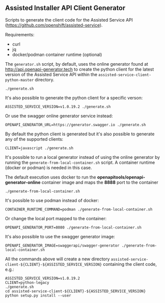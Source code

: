 ## Assisted Installer API Client Generator

Scripts to generate the client code for the Assisted Service API (https://github.com/openshift/assisted-service).

Requirements:
- curl
- jq
- docker/podman container runtime (optional)


The ```generator.sh``` script, by default, uses the online generator found at http://api.openapi-generator.tech to create 
the python client for the latest version of the Assisted Service API within the ```assisted-service-client-python-master``` directory.
```
./generate.sh
```

It's also possible to generate the python client for a specific verson:
```
ASSISTED_SERVICE_VERSION=v1.0.19.2 ./generate.sh
```

Or use the swagger online generator service instead:
```
OPENAPI_GENERATOR_URL=https://generator.swagger.io ./generate.sh
```

By default the python client is generated but it's also possible to generate any of the supported clients:
```
CLIENT=javascript ./generate.sh
```

It's possible to run a local generator instead of using the online generator by running the ```generate-from-local-container.sh``` script.
A container runtime (docker or podman) is needed in this case.

The default execution uses docker to run the **openapitools/openapi-generator-online** container image and maps the **8888** port to the container
```
./generate-from-local-container.sh
```

It's possible to use podman instead of docker:
```
CONTAINER_RUNTIME_COMMAND=podman ./generate-from-local-container.sh
```

Or change the local port mapped to the container:
```
OPENAPI_GENERATOR_PORT=8080 ./generate-from-local-container.sh
```

It's also possible to use the swagger generator image:
```
OPENAPI_GENERATOR_IMAGE=swaggerapi/swagger-generator ./generate-from-local-container.sh
```

All the commands above will create a new directory ```assisted-service-client-${CLIENT}-${ASSISTED_SERVICE_VERSION}```
containing the client code, e.g.: 
```
ASSISTED_SERVICE_VERSION=v1.0.19.2
CLIENT=python-legacy
./generate.sh
cd assisted-service-client-${CLIENT}-${ASSISTED_SERVICE_VERSION}
python setup.py install --user
```
